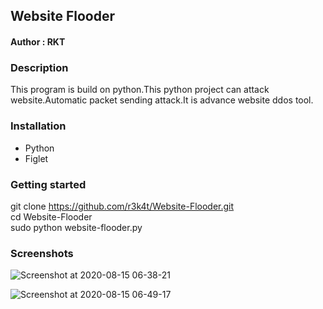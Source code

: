 <h2>Website Flooder </h2>


<h4>Author : RKT </h4>


### Description ###


This  program is build on python.This python project can attack website.Automatic packet sending attack.It is advance website ddos tool.


### Installation ###

<ul>
<li>Python</li>
<li>Figlet</li>
</ul>

### Getting started ###

git clone https://github.com/r3k4t/Website-Flooder.git
<br>
cd Website-Flooder
<br>
sudo python website-flooder.py
<br>


### Screenshots ###

![Screenshot at 2020-08-15 06-38-21](https://user-images.githubusercontent.com/69615463/90302527-66ed3780-dec4-11ea-9711-cd0ed2d11b2b.png)
<br>

![Screenshot at 2020-08-15 06-49-17](https://user-images.githubusercontent.com/69615463/90302592-c9463800-dec4-11ea-83a1-23da947c24ae.png)
